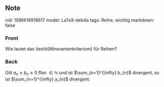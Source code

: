 ## Note
nid: 1586616918617
model: LaTeX-deb4a
tags: Reihe, wichtig
markdown: false

### Front
Wie lautet das \textit{Minorantenkriterium} für Reihen?

### Back
Gilt $a_{n} \geq b_{n} \geq 0$ ffan $\in \mathbb{N}$ und ist $\sum_{n=1}^{\infty} b_{n}$ divergent, so
ist $\sum_{n=1}^{\infty} a_{n}$ divergent.
